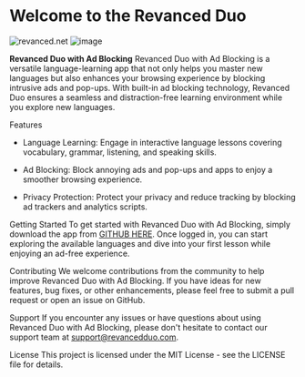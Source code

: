# Welcome to the Revanced Duo

![revanced.net](https://revanced.net/assets/img/android-chrome-192x192.png) ![image](https://github.com/MarshMeadow/Duo/assets/88599122/be5c34e9-abcd-4232-b8d2-872746c82bba)


**Revanced Duo with Ad Blocking**
  Revanced Duo with Ad Blocking is a versatile language-learning app that not only helps you master new languages but also enhances your browsing experience by blocking intrusive ads and pop-ups. With built-in ad blocking technology, Revanced Duo ensures a seamless and distraction-free learning environment while you explore new languages.

Features
- Language Learning: Engage in interactive language lessons covering vocabulary, grammar, listening, and speaking skills.

- Ad Blocking: Block annoying ads and pop-ups and apps to enjoy a smoother browsing experience.

- Privacy Protection: Protect your privacy and reduce tracking by blocking ad trackers and analytics scripts.

Getting Started
  To get started with Revanced Duo with Ad Blocking, simply download the app from [GITHUB HERE](). Once logged in, you can start exploring the available languages and dive into your first lesson while enjoying an ad-free experience.

Contributing
  We welcome contributions from the community to help improve Revanced Duo with Ad Blocking. If you have ideas for new features, bug fixes, or other enhancements, please feel free to submit a pull request or open an issue on GitHub.

Support
  If you encounter any issues or have questions about using Revanced Duo with Ad Blocking, please don't hesitate to contact our support team at [support@revancedduo.com](https://www.revanced.net/contact).

License
  This project is licensed under the MIT License - see the LICENSE file for details.
